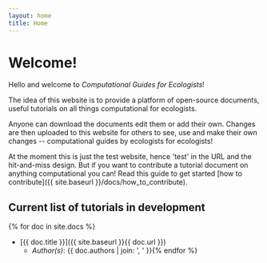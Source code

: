 ```yaml
---
layout: home
title: Home
---
```


# Welcome!

Hello and welcome to _Computational Guides for Ecologists_!

The idea of this website is to provide a platform of open-source documents,
useful tutorials on all things computational for ecologists.

Anyone can download the documents edit them or add their own. Changes are then
uploaded to this website for others to see, use and make their own changes --
computational guides by ecologists for ecologists!

At the moment this is just the test website, hence 'test' in the URL and the
hit-and-miss design. But if you want to contribute a tutorial document on
anything computational you can! Read this guide to get started
[how to contribute]({{ site.baseurl }}/docs/how_to_contribute).

## Current list of tutorials in development

{% for doc in site.docs %}
* [{{ doc.title }}]({{ site.baseurl }}{{ doc.url }})
    * _Author(s)_: {{ doc.authors | join: ', ' }}{% endfor %}
